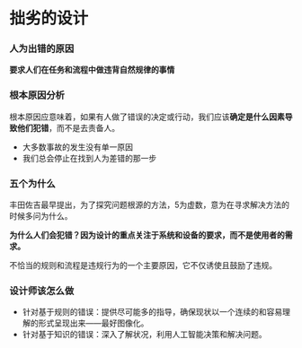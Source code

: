 # 拙劣的设计

### 人为出错的原因

**要求人们在任务和流程中做违背自然规律的事情**

### 根本原因分析

根本原因应意味着，如果有人做了错误的决定或行动，我们应该**确定是什么因素导致他们犯错**，而不是去责备人。

- 大多数事故的发生没有单一原因
- 我们总会停止在找到人为差错的那一步

### 五个为什么

丰田佐吉最早提出，为了探究问题根源的方法，5为虚数，意为在寻求解决方法的时候多问为什么。

**为什么人们会犯错？因为设计的重点关注于系统和设备的要求，而不是使用者的需求。**

不恰当的规则和流程是违规行为的一个主要原因，它不仅诱使且鼓励了违规。

### 设计师该怎么做

- 针对基于规则的错误：提供尽可能多的指导，确保现状以一个连续的和容易理解的形式呈现出来——最好图像化。
- 针对基于知识的错误：深入了解状况，利用人工智能决策和解决问题。

